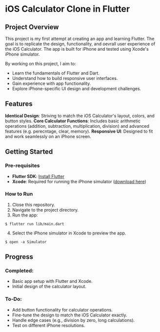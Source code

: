 # iOS Calculator Clone in Flutter

## Project Overview
This project is my first attempt at creating an app and learning Flutter. The goal is to replicate the design, functionality, and oevrall user experience of the iOS Calculator. The app is built for iPhone and tested using Xcode's iPhone simulator.

By working on this project, I aim to:
* Learn the fundamentals of Flutter and Dart.
* Understand how to build responsive user interfaces.
* Gain experience with app functionality.
* Explore iPhone-specific UI design and development challenges.

## Features
**Identical Design**: Striving to match the iOS Calculator's layout, colors, and button styles.
**Core Calculator Functions**: Includes basic arithmetic operations (addition, subtraction, multiplication, division) and advanced features (e.g. perecntage, clear, memory).
**Responsive UI**: Designed to fit and work seamlessly on an iPhone screen.

## Getting Started
### Pre-requisites
* **Flutter SDK**: [Install Flutter]((https://docs.flutter.dev/get-started/install))
* **Xcode**: Required for running the iPhone simulator ([download here](https://apps.apple.com/dk/app/xcode/id497799835?mt=12))

### How to Run
1. Close this repository.
2. Navigate to the project directory.
3. Run the app:
```console
$ flutter run lib/main.dart
```
4. Select the iPhone simulator in Xcode to preview the app.
```console
$ open -a Simulator
```

## Progress
### Completed:
* Basic app setup with Flutter and Xcode.
* Initial design of the calculator layout.

### To-Do:
* Add button functionality for calculator operations.
* Fine-tune the design to match the iOS Calculator exactly.
* Handle edge cases (e.g., division by zero, long calculations).
* Test on different iPhone resolutions.

